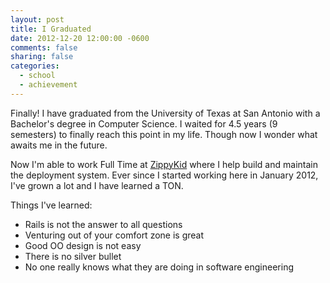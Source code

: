 ```yaml
---
layout: post
title: I Graduated
date: 2012-12-20 12:00:00 -0600
comments: false
sharing: false
categories:
  - school
  - achievement
---
```


Finally! I have graduated from the University of Texas at San Antonio with a
Bachelor's degree in Computer Science. I waited for 4.5 years (9 semesters) to
finally reach this point in my life. Though now I wonder what awaits me in the
future.

Now I'm able to work Full Time at [ZippyKid][zippykid] where I help build and
maintain the deployment system. Ever since I started working here in January
2012, I've grown a lot and I have learned a TON.

Things I've learned:

  * Rails is not the answer to all questions
  * Venturing out of your comfort zone is great
  * Good OO design is not easy
  * There is no silver bullet
  * No one really knows what they are doing in software engineering

[zippykid]: https://www.zippykid.com
